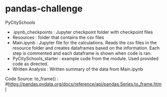 # pandas-challenge
PyCitySchools
  - .ipynb_checkpoints : Jupyter checkpoint folder with checkpoint files
  - Resources : folder that contains the csv files
  - Main.ipynb : Jupyter file for the calculations. Reads the csv files in the resource folder and creates dataframes based on the information. Each step is commented and each dataframe is shown when code is ran.
  - PyCitySchools_starter : example code from the module. Used provided code as directed.
  - Written Analysis : Written summary of the data from Main.ipynb

Code Source:
to_frame() : #https://pandas.pydata.org/docs/reference/api/pandas.Series.to_frame.html
